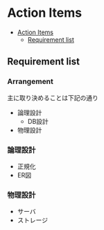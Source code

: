 # Action Items

<!-- TOC -->

- [Action Items](#v13-action-items)
  - [Requirement list](#requirement-list)

<!-- /TOC -->

## Requirement list

### Arrangement
主に取り決めることは下記の通り
- 論理設計
  - DB設計
- 物理設計

### 論理設計
- 正規化
- ER図

### 物理設計
- サーバ
- ストレージ
